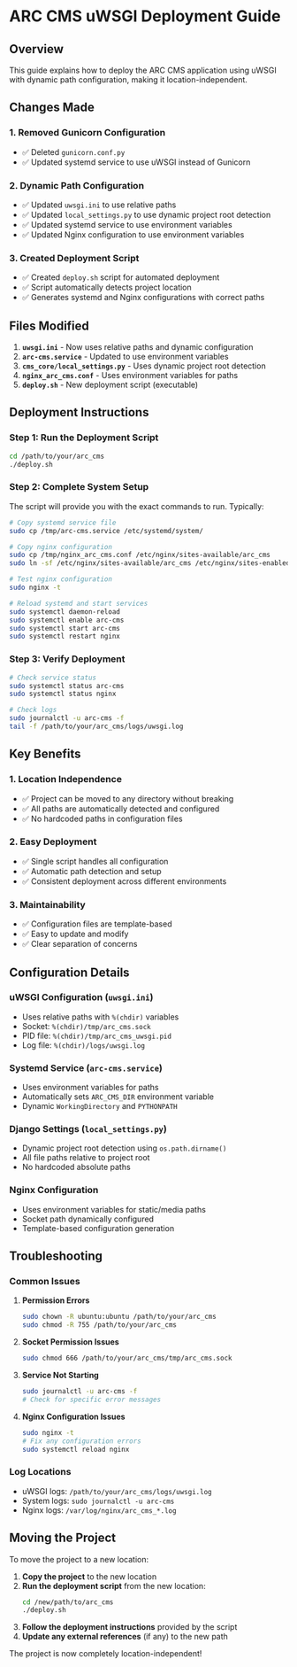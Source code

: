 # ARC CMS uWSGI Deployment Guide

## Overview
This guide explains how to deploy the ARC CMS application using uWSGI with dynamic path configuration, making it location-independent.

## Changes Made

### 1. Removed Gunicorn Configuration
- ✅ Deleted `gunicorn.conf.py`
- ✅ Updated systemd service to use uWSGI instead of Gunicorn

### 2. Dynamic Path Configuration
- ✅ Updated `uwsgi.ini` to use relative paths
- ✅ Updated `local_settings.py` to use dynamic project root detection
- ✅ Updated systemd service to use environment variables
- ✅ Updated Nginx configuration to use environment variables

### 3. Created Deployment Script
- ✅ Created `deploy.sh` script for automated deployment
- ✅ Script automatically detects project location
- ✅ Generates systemd and Nginx configurations with correct paths

## Files Modified

1. **`uwsgi.ini`** - Now uses relative paths and dynamic configuration
2. **`arc-cms.service`** - Updated to use environment variables
3. **`cms_core/local_settings.py`** - Uses dynamic project root detection
4. **`nginx_arc_cms.conf`** - Uses environment variables for paths
5. **`deploy.sh`** - New deployment script (executable)

## Deployment Instructions

### Step 1: Run the Deployment Script
```bash
cd /path/to/your/arc_cms
./deploy.sh
```

### Step 2: Complete System Setup
The script will provide you with the exact commands to run. Typically:

```bash
# Copy systemd service file
sudo cp /tmp/arc-cms.service /etc/systemd/system/

# Copy nginx configuration
sudo cp /tmp/nginx_arc_cms.conf /etc/nginx/sites-available/arc_cms
sudo ln -sf /etc/nginx/sites-available/arc_cms /etc/nginx/sites-enabled/

# Test nginx configuration
sudo nginx -t

# Reload systemd and start services
sudo systemctl daemon-reload
sudo systemctl enable arc-cms
sudo systemctl start arc-cms
sudo systemctl restart nginx
```

### Step 3: Verify Deployment
```bash
# Check service status
sudo systemctl status arc-cms
sudo systemctl status nginx

# Check logs
sudo journalctl -u arc-cms -f
tail -f /path/to/your/arc_cms/logs/uwsgi.log
```

## Key Benefits

### 1. Location Independence
- ✅ Project can be moved to any directory without breaking
- ✅ All paths are automatically detected and configured
- ✅ No hardcoded paths in configuration files

### 2. Easy Deployment
- ✅ Single script handles all configuration
- ✅ Automatic path detection and setup
- ✅ Consistent deployment across different environments

### 3. Maintainability
- ✅ Configuration files are template-based
- ✅ Easy to update and modify
- ✅ Clear separation of concerns

## Configuration Details

### uWSGI Configuration (`uwsgi.ini`)
- Uses relative paths with `%(chdir)` variables
- Socket: `%(chdir)/tmp/arc_cms.sock`
- PID file: `%(chdir)/tmp/arc_cms_uwsgi.pid`
- Log file: `%(chdir)/logs/uwsgi.log`

### Systemd Service (`arc-cms.service`)
- Uses environment variables for paths
- Automatically sets `ARC_CMS_DIR` environment variable
- Dynamic `WorkingDirectory` and `PYTHONPATH`

### Django Settings (`local_settings.py`)
- Dynamic project root detection using `os.path.dirname()`
- All file paths relative to project root
- No hardcoded absolute paths

### Nginx Configuration
- Uses environment variables for static/media paths
- Socket path dynamically configured
- Template-based configuration generation

## Troubleshooting

### Common Issues

1. **Permission Errors**
   ```bash
   sudo chown -R ubuntu:ubuntu /path/to/your/arc_cms
   sudo chmod -R 755 /path/to/your/arc_cms
   ```

2. **Socket Permission Issues**
   ```bash
   sudo chmod 666 /path/to/your/arc_cms/tmp/arc_cms.sock
   ```

3. **Service Not Starting**
   ```bash
   sudo journalctl -u arc-cms -f
   # Check for specific error messages
   ```

4. **Nginx Configuration Issues**
   ```bash
   sudo nginx -t
   # Fix any configuration errors
   sudo systemctl reload nginx
   ```

### Log Locations
- uWSGI logs: `/path/to/your/arc_cms/logs/uwsgi.log`
- System logs: `sudo journalctl -u arc-cms`
- Nginx logs: `/var/log/nginx/arc_cms_*.log`

## Moving the Project

To move the project to a new location:

1. **Copy the project** to the new location
2. **Run the deployment script** from the new location:
   ```bash
   cd /new/path/to/arc_cms
   ./deploy.sh
   ```
3. **Follow the deployment instructions** provided by the script
4. **Update any external references** (if any) to the new path

The project is now completely location-independent!
